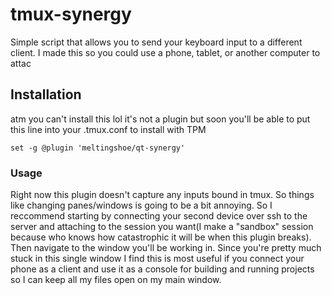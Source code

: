 # tmux-synergy
Simple script that allows you to send your keyboard input to a different client. I made this so you could use a phone, tablet, or another computer to attac

## Installation
atm you can't install this lol it's not a plugin
but soon you'll be able to put this line into your .tmux.conf to install with TPM
```
set -g @plugin 'meltingshoe/qt-synergy'
```

### Usage
Right now this plugin doesn't capture any inputs bound in tmux. So things like changing panes/windows is going to be a bit annoying.
So I reccommend starting by connecting your second device over ssh to the server and attaching to the session you want(I make a "sandbox" session because who knows how catastrophic it will be when this plugin breaks). Then navigate to the window you'll be working in. Since you're pretty much stuck in this single window I find this is most useful if you connect your phone as a client and use it as a console for building and running projects so I can keep all my files open on my main window.
